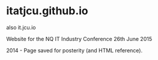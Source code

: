 # itatjcu.github.io
also it.jcu.io

Website for the NQ IT Industry Conference
26th June 2015

2014 - Page saved for posterity (and HTML reference).
